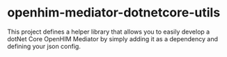 # openhim-mediator-dotnetcore-utils
This project defines a helper library that allows you to easily develop a dotNet Core OpenHIM Mediator by simply adding it as a dependency and defining your json config.
